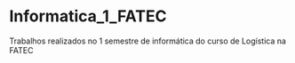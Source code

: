 # Informatica_1_FATEC
Trabalhos realizados no 1 semestre de informática do curso de Logística na FATEC
<title> teste <\title>

